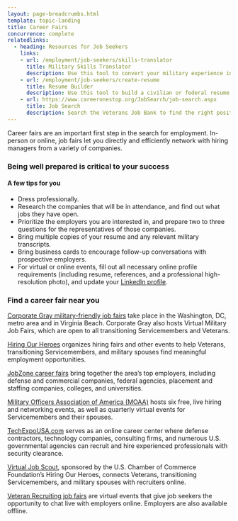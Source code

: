 ```yaml
---
layout: page-breadcrumbs.html
template: topic-landing
title: Career Fairs
concurrence: complete
relatedlinks:
  - heading: Resources for Job Seekers
    links:
    - url: /employment/job-seekers/skills-translator
      title: Military Skills Translator
      description: Use this tool to convert your military experience into civilian language that hiring managers can easily understand.
    - url: /employment/job-seekers/create-resume
      title: Resume Builder
      description: Use this tool to build a civilian or federal resume.
    - url: https://www.careeronestop.org/JobSearch/job-search.aspx
      title: Job Search
      description: Search the Veterans Job Bank to find the right position for you.
---
```

<div itemscope itemtype ="http://schema.org/HowTo">
<div class="va-introtext" itemprop="description">

Career fairs are an important first step in the search for employment. In-person or online, job fairs let you directly and efficiently network with hiring managers from a variety of companies.

</div>

<div itemprop="steps" itemscope itemtype ="http://schema.org/HowToSection">

<h3 itemprop="name">Being well prepared is critical to your success</h3>
<div itemprop="itemListElement">

#### A few tips for you

- Dress professionally.
- Research the companies that will be in attendance, and find out what jobs they have open.
- Prioritize the employers you are interested in, and prepare two to three questions for the representatives of those companies.
- Bring multiple copies of your resume and any relevant military transcripts.
- Bring business cards to encourage follow-up conversations with prospective employers.
- For virtual or online events, fill out all necessary online profile requirements (including resume, references, and a professional high-resolution photo), and update your [LinkedIn profile](https://www.linkedin.com/).

</div>
</div>

<div itemprop="steps" itemscope itemtype ="http://schema.org/HowToSection">

<h3 itemprop="name">Find a career fair near you</h3>
<div itemprop="itemListElement">

[Corporate Gray military-friendly job fairs](https://www.corporategray.com/jobfairs) take place in the Washington, DC, metro area and in Virginia Beach. Corporate Gray also hosts Virtual Military Job Fairs, which are open to all transitioning Servicemembers and Veterans.

[Hiring Our Heroes](https://www.uschamberfoundation.org/events/hiringfairs) organizes hiring fairs and other events to help Veterans, transitioning Servicemembers, and military spouses find meaningful employment opportunities.

[JobZone career fairs](https://www.jobzoneonline.com/) bring together the area’s top employers, including defense and commercial companies, federal agencies, placement and staffing companies, colleges, and universities.

[Military Officers Association of America (MOAA)](http://www.moaa.org/) hosts six free, live hiring and networking events, as well as quarterly virtual events for Servicemembers and their spouses.

[TechExpoUSA.com](https://techexpousa.com/) serves as an online career center where defense contractors, technology companies, consulting firms, and numerous U.S. governmental agencies can recruit and hire experienced professionals with security clearance.

[Virtual Job Scout](https://www.virtualjobscout.org/), sponsored by the U.S. Chamber of Commerce Foundation’s Hiring Our Heroes, connects Veterans, transitioning Servicemembers, and military spouses with recruiters online.

[Veteran Recruiting job fairs](http://veteranrecruiting.com/) are virtual events that give job seekers the opportunity to chat live with employers online. Employers are also available offline.

</div>
</div>
</div>
